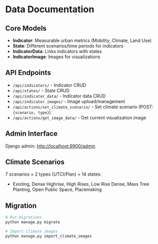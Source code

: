 # Data Documentation

## Core Models

- **Indicator**: Measurable urban metrics (Mobility, Climate, Land Use)
- **State**: Different scenarios/time periods for indicators
- **IndicatorData**: Links indicators with states
- **IndicatorImage**: Images for visualizations

## API Endpoints

- `/api/indicators/` - Indicator CRUD
- `/api/states/` - State CRUD
- `/api/indicator_data/` - Indicator data CRUD
- `/api/indicator_images/` - Image upload/management
- `/api/actions/set_climate_scenario/` - Set climate scenario (POST: `{scenario, type}`)
- `/api/actions/get_image_data/` - Get current visualization image

## Admin Interface

Django admin: [http://localhost:9900/admin](http://localhost:9900/admin)

## Climate Scenarios

7 scenarios × 2 types (UTCI/Plan) = 14 states:

- Existing, Dense Highrise, High Rises, Low Rise Dense, Mass Tree Planting, Open Public Space, Placemaking

## Migration

```bash
# Run migrations
python manage.py migrate

# Import climate images
python manage.py import_climate_images
```
